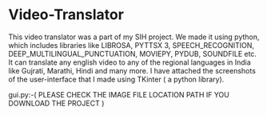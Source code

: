# Video-Translator
This video translator was a part of my SIH project. We made it using python, which includes libraries like LIBROSA, PYTTSX 3,  SPEECH_RECOGNITION, DEEP_MULTILINGUAL_PUNCTUATION, MOVIEPY, PYDUB, SOUNDFILE etc.
It can translate any english video to any of the regional languages in India like Gujrati, Marathi, Hindi and many more.
I have attached the screenshots of the user-interface that I made using TKinter ( a python library).



gui.py:-( PLEASE CHECK THE IMAGE FILE LOCATION PATH IF YOU DOWNLOAD THE PROJECT ) 
